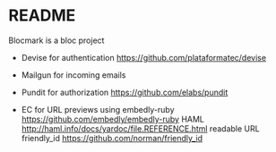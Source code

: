 # README

Blocmark is a bloc project

* Devise for authentication 	https://github.com/plataformatec/devise 

* Mailgun for incoming emails

* Pundit for authorization 	https://github.com/elabs/pundit 

* EC for 
		URL previews using  embedly-ruby 	https://github.com/embedly/embedly-ruby 
		HAML 	http://haml.info/docs/yardoc/file.REFERENCE.html 
		readable URL friendly_id 	https://github.com/norman/friendly_id
